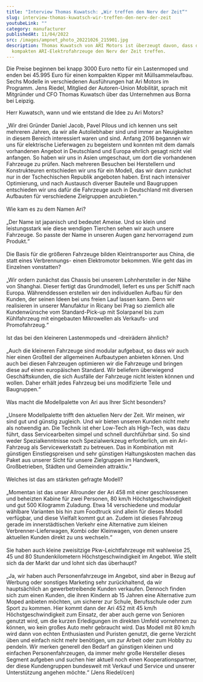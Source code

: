 ```yaml
---
title: "Interview Thomas Kuwatsch: „Wir treffen den Nerv der Zeit“"
slug: interview-thomas-kuwatsch-wir-treffen-den-nerv-der-zeit
youtubeLink: ""
category: manufacturer
publishedAt: 11/04/2022
src: /images/ampnet_photo_20221026_215901.jpg
description: Thomas Kuwatsch von ARI Motors ist überzeugt davon, dass die
  kompakten ARI-Elektrofahrzeuge den Nerv der Zeit treffen.
---
```

Die Preise beginnen bei knapp 3000 Euro netto für ein Lastenmoped und enden bei 45.995 Euro für einen kompakten Kipper mit Müllsammelaufbau. Sechs Modelle in verschiedenen Ausführungen hat Ari Motors im Programm. Jens Riedel, Mitglied der Autoren-Union Mobilität, sprach mit Mitgründer und CFO Thomas Kuwatsch über das Unternehmen aus Borna bei Leipzig.

Herr Kuwatsch, wann und wie entstand die Idee zu Ari Motors?\
\
„Wir drei Gründer Daniel Jacob, Pavel Pilous und ich kennen uns seit mehreren Jahren, da wir alle Autoliebhaber sind und immer an Neuigkeiten in diesem Bereich interessiert waren und sind. Anfang 2016 begannen wir uns für elektrische Lieferwagen zu begeistern und konnten mit dem damals vorhandenen Angebot in Deutschland und Europa ehrlich gesagt nicht viel anfangen. So haben wir uns in Asien umgeschaut, um dort die vorhandenen Fahrzeuge zu prüfen. Nach mehreren Besuchen bei Herstellern und Konstrukteuren entschieden wir uns für ein Modell, das wir dann zunächst nur in der Tschechischen Republik angeboten haben. Erst nach intensiver Optimierung, und nach Austausch diverser Bauteile und Baugruppen entschieden wir uns dafür die Fahrzeuge auch in Deutschland mit diversen Aufbauten für verschiedene Zielgruppen anzubieten.“\
\
Wie kam es zu dem Namen Ari?\
\
„Der Name ist japanisch und bedeutet Ameise. Und so klein und leistungsstark wie diese wendigen Tierchen sehen wir auch unsere Fahrzeuge. So passte der Name in unseren Augen ganz hervorragend zum Produkt.“\
\
Die Basis für die größeren Fahrzeuge bilden Kleintransporter aus China, die statt eines Verbrennungs- einen Elektromotor bekommen. Wie geht das im Einzelnen vonstatten?\
\
„Wir ordern zunächst das Chassis bei unserem Lohnhersteller in der Nähe von Shanghai. Dieser fertigt das Grundmodell, liefert es uns per Schiff nach Europa. Währenddessen erstellen wir den individuellen Aufbau für den Kunden, der seinen Ideen bei uns freien Lauf lassen kann. Denn wir realisieren in unserer Manufaktur in Ricany bei Prag so ziemlich alle Kundenwünsche vom Standard-Pick-up mit Solarpanel bis zum Kühlfahrzeug mit eingebauten Mikrowellen als Verkaufs- und Promofahrzeug.“\
\
Ist das bei den kleineren Lastenmopeds und -dreirädern ähnlich?\
\
„Auch die kleineren Fahrzeuge sind modular aufgebaut, so dass wir auch hier einen Großteil der allgemeinen Aufbautypen anbieten können. Und auch bei diesen Fahrzeugen optimieren wir die Fahrzeuge und bringen diese auf einen europäischen Standard. Wir beliefern überwiegend Geschäftskunden, die sich Ausfälle der Fahrzeuge nicht leisten können und wollen. Daher erhält jedes Fahrzeug bei uns modifizierte Teile und Baugruppen.“\
\
Was macht die Modellpalette von Ari aus Ihrer Sicht besonders?\
\
„Unsere Modellpalette trifft den aktuellen Nerv der Zeit. Wir meinen, wir sind gut und günstig zugleich. Und wir bieten unseren Kunden nicht mehr als notwendig an. Die Technik ist eher Low-Tech als High-Tech, was dazu führt, dass Servicearbeiten simpel und schnell durchführbar sind. So sind weder Spezialkenntnisse noch Spezialwerkzeug erforderlich, um ein Ari-Fahrzeug als Servicewerkstatt zu betreuen. Das in Kombination mit günstigen Einstiegspreisen und sehr günstigen Haltungskosten machen das Paket aus unserer Sicht für unsere Zielgruppen im Handwerk, Großbetrieben, Städten und Gemeinden attraktiv.“\
\
Welches ist das am stärksten gefragte Modell?\
\
„Momentan ist das unser Allrounder der Ari 458 mit einer geschlossenen und beheizten Kabine für zwei Personen, 80 km/h Höchstgeschwindigkeit und gut 500 Kilogramm Zuladung. Etwa 14 verschiedene und modular wählbare Varianten bis hin zum Foodtruck sind allein für dieses Modell verfügbar, und diese Vielfalt kommt gut an. Zudem ist dieses Fahrzeug gerade im innerstädtischen Verkehr eine Alternative zum kleinen Verbrenner-Lieferwagen, Kombi oder Kleinwagen, von denen unsere aktuellen Kunden direkt zu uns wechseln.“\
\
Sie haben auch kleine zweisitzige Pkw-Leichtfahrzeuge mit wahlweise 25, 45 und 80 Stundenkilometern Höchstgeschwindigkeit im Angebot. Wie stellt sich da der Markt dar und lohnt sich das überhaupt?\
\
„Ja, wir haben auch Personenfahrzeuge im Angebot, sind aber in Bezug auf Werbung oder sonstiges Marketing sehr zurückhaltend, da wir hauptsächlich an gewerbetreibende Kunden verkaufen. Dennoch finden sich zum einen Kunden, die ihren Kindern ab 15 Jahren eine Alternative zum Moped anbieten möchten, um sicherer zur Schule, Berufsschule oder zum Sport zu kommen. Hier kommt dann der Ari 452 mit 45 km/h Höchstgeschwindigkeit zum Einsatz, der aber auch gerne von Senioren genutzt wird, um die kurzen Erledigungen im direkten Umfeld vornehmen zu können, wo kein großes Auto mehr gebraucht wird. Das Modell mit 80 km/h wird dann von echten Enthusiasten und Puristen genutzt, die gerne Verzicht üben und einfach nicht mehr benötigen, um zur Arbeit oder zum Hobby zu pendeln. Wir merken generell den Bedarf an günstigen kleinen und einfachen Personenfahrzeugen, da immer mehr große Hersteller dieses Segment aufgeben und suchen hier aktuell noch einen Kooperationspartner, der diese Kundengruppen bundesweit mit Verkauf und Service und unserer Unterstützung angehen möchte.“ (Jens Riedel/cen)
